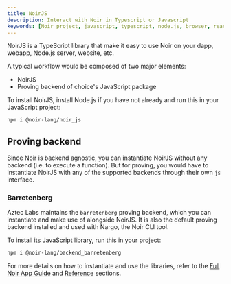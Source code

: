 ```yaml
---
title: NoirJS
description: Interact with Noir in Typescript or Javascript
keywords: [Noir project, javascript, typescript, node.js, browser, react]
---
```


NoirJS is a TypeScript library that make it easy to use Noir on your dapp, webapp, Node.js server, website, etc.

A typical workflow would be composed of two major elements:

- NoirJS
- Proving backend of choice's JavaScript package

<!-- TODO add "and noir_wasm" to the end once it's ready -->

To install NoirJS, install Node.js if you have not already and run this in your JavaScript project:

```bash
npm i @noir-lang/noir_js
```

## Proving backend

Since Noir is backend agnostic, you can instantiate NoirJS without any backend (i.e. to execute a function). But for proving, you would have to instantiate NoirJS with any of the supported backends through their own `js` interface.

### Barretenberg

Aztec Labs maintains the `barretenberg` proving backend, which you can instantiate and make use of alongside NoirJS. It is also the default proving backend installed and used with Nargo, the Noir CLI tool.

To install its JavaScript library, run this in your project:

```bash
npm i @noir-lang/backend_barretenberg
```

For more details on how to instantiate and use the libraries, refer to the [Full Noir App Guide](./getting_started/01_tiny_noir_app.md) and [Reference](./reference/noir_js/classes/Noir.md) sections.
